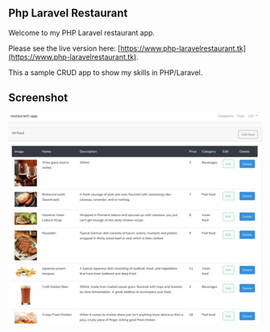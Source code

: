 ## Php Laravel Restaurant

Welcome to my PHP Laravel restaurant app.

Please see the live version here: [https://www.php-laravelrestaurant.tk](https://www.php-laravelrestaurant.tk).

This a sample CRUD app to show my skills in PHP/Laravel.

## Screenshot

![Home page](./public/images/screenshot.png)
